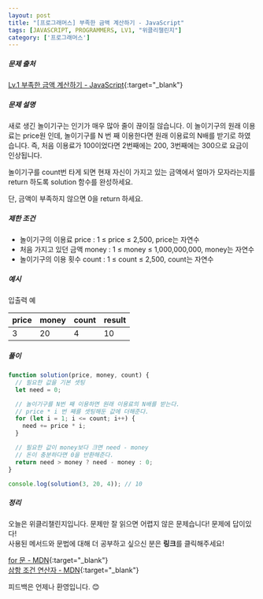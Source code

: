 ```yaml
---
layout: post
title: "[프로그래머스] 부족한 금액 계산하기 - JavaScript"
tags: [JAVASCRIPT, PROGRAMMERS, LV1, "위클리챌린지"]
category: ['프로그래머스']
---
```


##### 문제 출처

[Lv.1 부족한 금액 계산하기 - JavaScript](https://programmers.co.kr/learn/courses/30/lessons/82612?language=javascript){:target="\_blank"}

##### 문제 설명

새로 생긴 놀이기구는 인기가 매우 많아 줄이 끊이질 않습니다. 이 놀이기구의 원래 이용료는 price원 인데, 놀이기구를 N 번 째 이용한다면 원래 이용료의 N배를 받기로 하였습니다. 즉, 처음 이용료가 100이었다면 2번째에는 200, 3번째에는 300으로 요금이 인상됩니다.

놀이기구를 count번 타게 되면 현재 자신이 가지고 있는 금액에서 얼마가 모자라는지를 return 하도록 solution 함수를 완성하세요.

단, 금액이 부족하지 않으면 0을 return 하세요.

##### 제한 조건

- 놀이기구의 이용료 price : 1 ≤ price ≤ 2,500, price는 자연수
- 처음 가지고 있던 금액 money : 1 ≤ money ≤ 1,000,000,000, money는 자연수
- 놀이기구의 이용 횟수 count : 1 ≤ count ≤ 2,500, count는 자연수

##### 예시

입출력 예

| price | money | count | result |
| ----- | ----- | ----- | ------ |
| 3     | 20    | 4     | 10     |

##### 풀이

```javascript
function solution(price, money, count) {
  // 필요한 값을 기본 셋팅
  let need = 0;

  // 놀이기구를 N번 째 이용하면 원래 이용료의 N배를 받는다.
  // price * i 번 째를 셋팅해둔 값에 더해준다.
  for (let i = 1; i <= count; i++) {
    need += price * i;
  }

  // 필요한 값이 money보다 크면 need - money
  // 돈이 충분하다면 0을 반환해준다.
  return need > money ? need - money : 0;
}

console.log(solution(3, 20, 4)); // 10
```

##### 정리

오늘은 위클리챌린지입니다. 문제만 잘 읽으면 어렵지 않은 문제습니다! 문제에 답이있다!<br />
사용된 메서드와 문법에 대해 더 공부하고 싶으신 분은 **링크**를 클릭해주세요!

[for 문 - MDN](https://developer.mozilla.org/ko/docs/Web/JavaScript/Reference/Statements/for){:target="\_blank"}<br />
[삼항 조건 연산자 - MDN](https://developer.mozilla.org/ko/docs/Web/JavaScript/Reference/Operators/Conditional_Operator){:target="\_blank"}

피드백은 언제나 환영입니다. 😊
